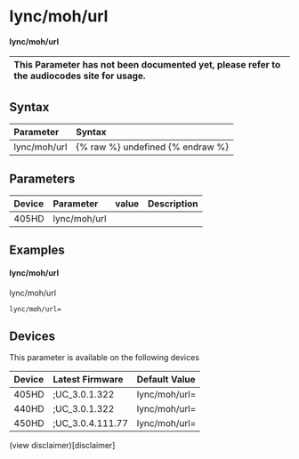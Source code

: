 ﻿---
description: lync/moh/url
search:
    keywords: ['lync','moh','url']
---

# lync/moh/url

#### lync/moh/url


| This Parameter has not been documented yet, please refer to the audiocodes site for usage.  |
| :--- |

## Syntax
| Parameter | Syntax |
| :--- | :--- |
|lync/moh/url | {% raw %} undefined {% endraw %} |

## Parameters
|Device|Parameter|value|Description|
|:---|:---|:---|:---|
| 405HD | lync/moh/url |  |  |

## Examples
#### lync/moh/url

lync/moh/url

```
lync/moh/url=
```

## Devices
This parameter is available on the following devices

| Device | Latest Firmware | Default Value |
|:---|:---|:---|
| 405HD | ;UC_3.0.1.322 | lync/moh/url= 
| 440HD | ;UC_3.0.1.322 | lync/moh/url= 
| 450HD | ;UC_3.0.4.111.77 | lync/moh/url= 

(view disclaimer)[disclaimer]
